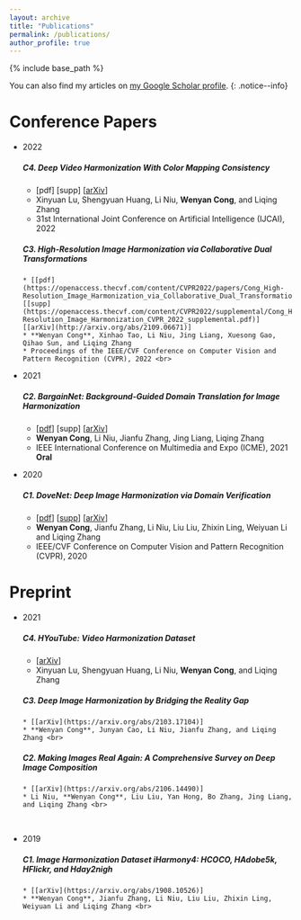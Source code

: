 ```yaml
---
layout: archive
title: "Publications"
permalink: /publications/
author_profile: true
---
```



{% include base_path %}

You can also find my articles on <a href="https://scholar.google.com/citations?user=uQV5aCsAAAAJ&hl=zh-CN">my Google Scholar profile</a>.
{: .notice--info}


Conference Papers
======
* 2022
   ##### C4. Deep Video Harmonization With Color Mapping Consistency
   * [pdf] [supp] [[arXiv](https://arxiv.org/abs/2205.00687)]
   * Xinyuan Lu, Shengyuan Huang, Li Niu, **Wenyan Cong**,  and Liqing Zhang
   * 31st International Joint Conference on Artificial Intelligence (IJCAI), 2022 <br>
   
   ##### C3. High-Resolution Image Harmonization via Collaborative Dual Transformations
   
      * [[pdf](https://openaccess.thecvf.com/content/CVPR2022/papers/Cong_High-Resolution_Image_Harmonization_via_Collaborative_Dual_Transformations_CVPR_2022_paper.pdf)] [[supp](https://openaccess.thecvf.com/content/CVPR2022/supplemental/Cong_High-Resolution_Image_Harmonization_CVPR_2022_supplemental.pdf)] [[arXiv](http://arxiv.org/abs/2109.06671)]
      * **Wenyan Cong**, Xinhao Tao, Li Niu, Jing Liang, Xuesong Gao, Qihao Sun, and Liqing Zhang
      * Proceedings of the IEEE/CVF Conference on Computer Vision and Pattern Recognition (CVPR), 2022 <br>
   
   
   
* 2021

   ##### C2. BargainNet: Background-Guided Domain Translation for Image Harmonization
   * [[pdf](https://ieeexplore.ieee.org/document/9428394)] [supp] [[arXiv](https://arxiv.org/abs/2009.09169)]
   * **Wenyan Cong**, Li Niu, Jianfu Zhang, Jing Liang, Liqing Zhang
   * IEEE International Conference on Multimedia and Expo (ICME), 2021 **Oral** <br>

     

* 2020

   ##### C1. DoveNet: Deep Image Harmonization via Domain Verification
   * [[pdf](https://openaccess.thecvf.com/content_CVPR_2020/papers/Cong_DoveNet_Deep_Image_Harmonization_via_Domain_Verification_CVPR_2020_paper.pdf)] [[supp](https://openaccess.thecvf.com/content_CVPR_2020/supplemental/Cong_DoveNet_Deep_Image_CVPR_2020_supplemental.pdf)] [[arXiv](http://arxiv.org/abs/1911.13239)]
   * **Wenyan Cong**, Jianfu Zhang, Li Niu, Liu Liu, Zhixin Ling, Weiyuan Li and Liqing Zhang
   * IEEE/CVF Conference on Computer Vision and Pattern Recognition (CVPR), 2020 <br>


Preprint
======

* 2021
   ##### C4. HYouTube: Video Harmonization Dataset
   * [[arXiv](https://arxiv.org/abs/2103.17104)]
   * Xinyuan Lu, Shengyuan Huang, Li Niu, **Wenyan Cong**, and Liqing Zhang <br>
   
      
   
   ##### C3. Deep Image Harmonization by Bridging the Reality Gap
   
      * [[arXiv](https://arxiv.org/abs/2103.17104)]
      * **Wenyan Cong**, Junyan Cao, Li Niu, Jianfu Zhang, and Liqing Zhang <br>


   ##### C2. Making Images Real Again: A Comprehensive Survey on Deep Image Composition

      * [[arXiv](https://arxiv.org/abs/2106.14490)]
      * Li Niu, **Wenyan Cong**, Liu Liu, Yan Hong, Bo Zhang, Jing Liang, and Liqing Zhang <br>


​     

* 2019

   ##### C1. Image Harmonization Dataset iHarmony4: HCOCO, HAdobe5k, HFlickr, and Hday2nigh
      * [[arXiv](https://arxiv.org/abs/1908.10526)]
      * **Wenyan Cong**, Jianfu Zhang, Li Niu, Liu Liu, Zhixin Ling, Weiyuan Li and Liqing Zhang <br>

